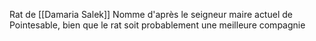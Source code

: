 Rat de [[Damaria Salek]]
Nomme d'après le seigneur maire actuel de Pointesable, bien que le rat soit probablement une meilleure compagnie